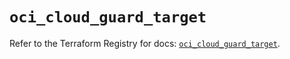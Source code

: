 # `oci_cloud_guard_target`

Refer to the Terraform Registry for docs: [`oci_cloud_guard_target`](https://registry.terraform.io/providers/oracle/oci/7.19.0/docs/resources/cloud_guard_target).
